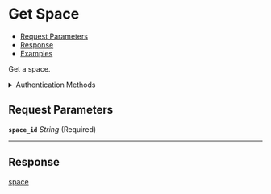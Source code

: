 # Get Space

- [Request Parameters](./#request-parameters)
- [Response](./#response)
- [Examples](./#examples)

Get a space.


<details>

<summary>Authentication Methods</summary>

- API key
- Personal access token
  <br>Must also include the `seam-workspace` header in the request.

To learn more, see [Authentication](https://docs.seam.co/latest/api/authentication).
</details>

## Request Parameters

**`space_id`** *String* (Required)

---


## Response

[space](./)

